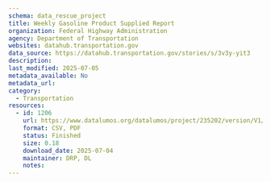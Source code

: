 ```yaml
---
schema: data_rescue_project 
title: Weekly Gasoline Product Supplied Report
organization: Federal Highway Administration
agency: Department of Transportation
websites: datahub.transportation.gov
data_source: https://datahub.transportation.gov/stories/s/3v3y-yit3
description: 
last_modified: 2025-07-05
metadata_available: No
metadata_url: 
category:
  - Transportation 
resources:
  - id: 1206
    url: https://www.datalumos.org/datalumos/project/235202/version/V1/view
    format: CSV, PDF
    status: Finished
    size: 0.18
    download_date: 2025-07-04
    maintainer: DRP, DL
    notes: 
---
```


